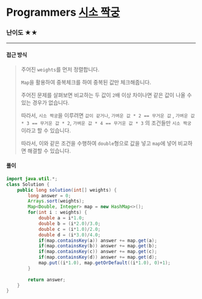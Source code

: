 # Programmers [시소 짝궁](https://school.programmers.co.kr/learn/courses/30/lessons/152996)

### 난이도 ★★

---

#### 접근 방식

> 주어진 `weights`를 먼저 정렬합니다.
>
> `Map`을 활용하여 중복체크를 하여 중복된 값만 체크해줍니다.
>
> 주어진 문제를 살펴보면 비교하는 두 값이 `2`배 이상 차이나면 같은 값이 나올 수 있는 경우가 없습니다.
>
> 따라서, `시소 짝궁`을 이루려면 `값이 같거나`, `가벼운 값 * 2 == 무거운 값` , `가벼운 값 * 3 == 무거운 값 * 2`, `가벼운 값 * 4 == 무거운 값 * 3` 의 조건들만 `시소 짝궁`이라고 할 수 있습니다.
>
> 따라서, 이와 같은 조건을 수행하여 `double`형으로 값을 넣고 `map`에 넣어 비교하면 해결할 수 있습니다.

#### 풀이

```java
import java.util.*;
class Solution {
    public long solution(int[] weights) {
    	long answer = 0;
        Arrays.sort(weights);
        Map<Double, Integer> map = new HashMap<>();
        for(int i : weights) {
    		double a = i*1.0;
    		double b = (i*2.0)/3.0;
    		double c = (i*1.0)/2.0;
    		double d = (i*3.0)/4.0;
    		if(map.containsKey(a)) answer += map.get(a);
    		if(map.containsKey(b)) answer += map.get(b);
    		if(map.containsKey(c)) answer += map.get(c);
    		if(map.containsKey(d)) answer += map.get(d);
    		map.put((i*1.0), map.getOrDefault((i*1.0), 0)+1);
        }
        
        return answer;
    }
}
```


